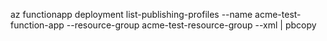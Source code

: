 az functionapp deployment list-publishing-profiles --name acme-test-function-app   --resource-group acme-test-resource-group --xml | pbcopy